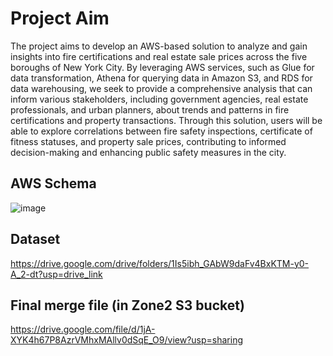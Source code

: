 # Project Aim

The project aims to develop an AWS-based solution to analyze and gain insights into fire certifications and real estate sale prices across the five boroughs of New York City. By leveraging AWS services, such as Glue for data transformation, Athena for querying data in Amazon S3, and RDS for data warehousing, we seek to provide a comprehensive analysis that can inform various stakeholders, including government agencies, real estate professionals, and urban planners, about trends and patterns in fire certifications and property transactions. Through this solution, users will be able to explore correlations between fire safety inspections, certificate of fitness statuses, and property sale prices, contributing to informed decision-making and enhancing public safety measures in the city.

## AWS Schema
![image](https://github.com/YSH-314/AWS_fire_inspection_NYC/assets/144738417/0f90abe8-250c-4696-88fe-1a56f559ecb8)


## Dataset
https://drive.google.com/drive/folders/1Is5ibh_GAbW9daFv4BxKTM-y0-A_2-dt?usp=drive_link

## Final merge file (in Zone2 S3 bucket)
https://drive.google.com/file/d/1jA-XYK4h67P8AzrVMhxMAllv0dSqE_O9/view?usp=sharing
